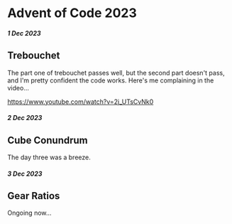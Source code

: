 # Advent of Code 2023

#### _1 Dec 2023_

## Trebouchet

The part one of trebouchet passes well, but the second part doesn't pass, and I'm pretty confident the code works. Here's me complaining in the video...

https://www.youtube.com/watch?v=2j_UTsCvNk0

#### _2 Dec 2023_

## Cube Conundrum 

The day three was a breeze.

#### _3 Dec 2023_

## Gear Ratios 

Ongoing now...
